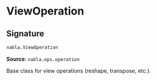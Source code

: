 # ViewOperation

## Signature

```python
nabla.ViewOperation
```

**Source**: `nabla.ops.operation`

Base class for view operations (reshape, transpose, etc.).

